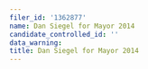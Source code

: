 ```yaml
---
filer_id: '1362877'
name: Dan Siegel for Mayor 2014
candidate_controlled_id: ''
data_warning: 
title: Dan Siegel for Mayor 2014
---
```

